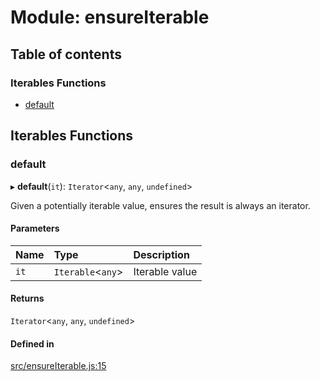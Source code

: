 # Module: ensureIterable

## Table of contents

### Iterables Functions

- [default](ensureIterable.md#default)

## Iterables Functions

### default

▸ **default**(`it`): `Iterator`<`any`, `any`, `undefined`\>

Given a potentially iterable value, ensures the result is always an iterator.

#### Parameters

| Name | Type | Description |
| :------ | :------ | :------ |
| `it` | `Iterable`<`any`\> | Iterable value |

#### Returns

`Iterator`<`any`, `any`, `undefined`\>

#### Defined in

[src/ensureIterable.js:15](https://github.com/Twipped/js-utils/blob/f2eceb5/src/ensureIterable.js#L15)
